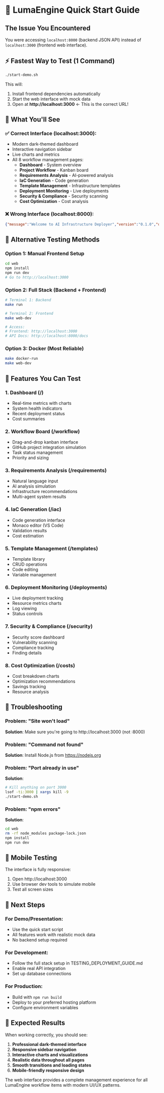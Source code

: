 # 🚀 LumaEngine Quick Start Guide

## The Issue You Encountered

You were accessing `localhost:8000` (backend JSON API) instead of `localhost:3000` (frontend web interface).

## ⚡ Fastest Way to Test (1 Command)

```bash
./start-demo.sh
```

This will:
1. Install frontend dependencies automatically
2. Start the web interface with mock data
3. Open at **http://localhost:3000** ← This is the correct URL!

## 🎯 What You'll See

### ✅ Correct Interface (localhost:3000):
- Modern dark-themed dashboard
- Interactive navigation sidebar
- Live charts and metrics
- All 8 workflow management pages:
  - **Dashboard** - System overview
  - **Project Workflow** - Kanban board
  - **Requirements Analysis** - AI-powered analysis
  - **IaC Generation** - Code generation
  - **Template Management** - Infrastructure templates
  - **Deployment Monitoring** - Live deployments
  - **Security & Compliance** - Security scanning
  - **Cost Optimization** - Cost analysis

### ❌ Wrong Interface (localhost:8000):
```json
{"message":"Welcome to AI Infrastructure Deployer","version":"0.1.0","docs_url":"/docs","api_prefix":"/api/v1"}
```

## 🔧 Alternative Testing Methods

### Option 1: Manual Frontend Setup
```bash
cd web
npm install
npm run dev
# Go to http://localhost:3000
```

### Option 2: Full Stack (Backend + Frontend)
```bash
# Terminal 1: Backend
make run

# Terminal 2: Frontend
make web-dev

# Access:
# Frontend: http://localhost:3000
# API Docs: http://localhost:8000/docs
```

### Option 3: Docker (Most Reliable)
```bash
make docker-run
make web-dev
```

## 🎨 Features You Can Test

### 1. Dashboard (/)
- Real-time metrics with charts
- System health indicators
- Recent deployment status
- Cost summaries

### 2. Workflow Board (/workflow)
- Drag-and-drop kanban interface
- GitHub project integration simulation
- Task status management
- Priority and sizing

### 3. Requirements Analysis (/requirements)
- Natural language input
- AI analysis simulation
- Infrastructure recommendations
- Multi-agent system results

### 4. IaC Generation (/iac)
- Code generation interface
- Monaco editor (VS Code)
- Validation results
- Cost estimation

### 5. Template Management (/templates)
- Template library
- CRUD operations
- Code editing
- Variable management

### 6. Deployment Monitoring (/deployments)
- Live deployment tracking
- Resource metrics charts
- Log viewing
- Status controls

### 7. Security & Compliance (/security)
- Security score dashboard
- Vulnerability scanning
- Compliance tracking
- Finding details

### 8. Cost Optimization (/costs)
- Cost breakdown charts
- Optimization recommendations
- Savings tracking
- Resource analysis

## 🐛 Troubleshooting

### Problem: "Site won't load"
**Solution**: Make sure you're going to http://localhost:3000 (not :8000)

### Problem: "Command not found"
**Solution**: Install Node.js from https://nodejs.org

### Problem: "Port already in use"
**Solution**:
```bash
# Kill anything on port 3000
lsof -ti:3000 | xargs kill -9
./start-demo.sh
```

### Problem: "npm errors"
**Solution**:
```bash
cd web
rm -rf node_modules package-lock.json
npm install
npm run dev
```

## 📱 Mobile Testing

The interface is fully responsive:
1. Open http://localhost:3000
2. Use browser dev tools to simulate mobile
3. Test all screen sizes

## 🚀 Next Steps

### For Demo/Presentation:
- Use the quick start script
- All features work with realistic mock data
- No backend setup required

### For Development:
- Follow the full stack setup in TESTING_DEPLOYMENT_GUIDE.md
- Enable real API integration
- Set up database connections

### For Production:
- Build with `npm run build`
- Deploy to your preferred hosting platform
- Configure environment variables

## 🎉 Expected Results

When working correctly, you should see:

1. **Professional dark-themed interface**
2. **Responsive sidebar navigation**
3. **Interactive charts and visualizations**
4. **Realistic data throughout all pages**
5. **Smooth transitions and loading states**
6. **Mobile-friendly responsive design**

The web interface provides a complete management experience for all LumaEngine workflow items with modern UI/UX patterns.
